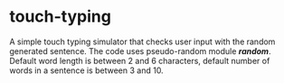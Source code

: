 # touch-typing
A simple touch typing simulator that checks user input with the random generated sentence. The code uses pseudo-random module ***random***.
Default word length is between 2 and 6 characters, default number of words in a sentence is between 3 and 10.
